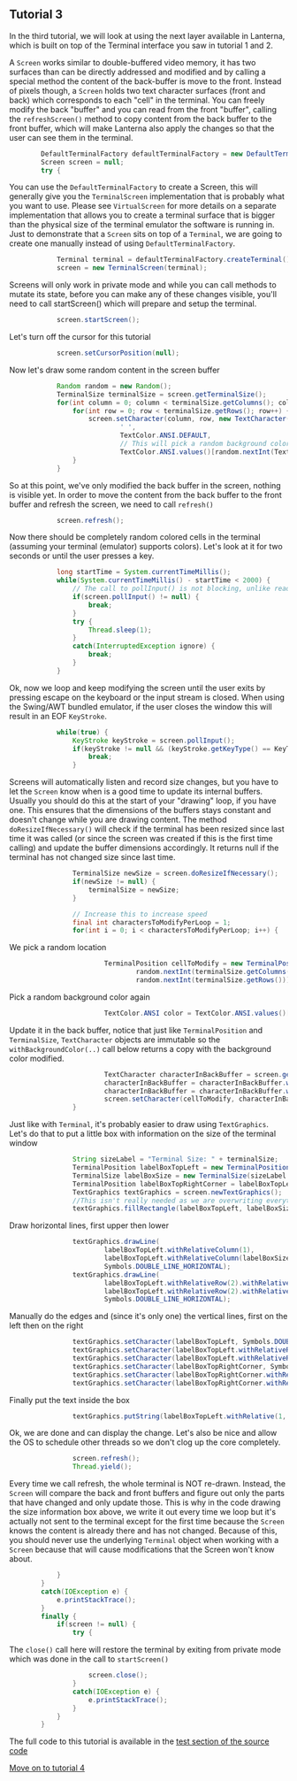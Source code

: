 Tutorial 3
---

In the third tutorial, we will look at using the next layer available in Lanterna, which is built on top of the
Terminal interface you saw in tutorial 1 and 2.

A `Screen` works similar to double-buffered video memory, it has two surfaces than can be directly addressed and
modified and by calling a special method the content of the back-buffer is move to the front. Instead of pixels
though, a `Screen` holds two text character surfaces (front and back) which corresponds to each "cell" in the
terminal. You can freely modify the back "buffer" and you can read from the front "buffer", calling the
`refreshScreen()` method to copy content from the back buffer to the front buffer, which will make Lanterna also
apply the changes so that the user can see them in the terminal.
```java
        DefaultTerminalFactory defaultTerminalFactory = new DefaultTerminalFactory();
        Screen screen = null;
        try {
```
You can use the `DefaultTerminalFactory` to create a Screen, this will generally give you the `TerminalScreen`
implementation that is probably what you want to use. Please see `VirtualScreen` for more details on a separate
implementation that allows you to create a terminal surface that is bigger than the physical size of the
terminal emulator the software is running in. Just to demonstrate that a `Screen` sits on top of a `Terminal`,
we are going to create one manually instead of using `DefaultTerminalFactory`.
```java
            Terminal terminal = defaultTerminalFactory.createTerminal();
            screen = new TerminalScreen(terminal);
```
Screens will only work in private mode and while you can call methods to mutate its state, before you can
make any of these changes visible, you'll need to call startScreen() which will prepare and setup the
terminal.
```java
            screen.startScreen();
```
Let's turn off the cursor for this tutorial
```java
            screen.setCursorPosition(null);
```
Now let's draw some random content in the screen buffer
```java
            Random random = new Random();
            TerminalSize terminalSize = screen.getTerminalSize();
            for(int column = 0; column < terminalSize.getColumns(); column++) {
                for(int row = 0; row < terminalSize.getRows(); row++) {
                    screen.setCharacter(column, row, new TextCharacter(
                            ' ',
                            TextColor.ANSI.DEFAULT,
                            // This will pick a random background color
                            TextColor.ANSI.values()[random.nextInt(TextColor.ANSI.values().length)]));
                }
            }
```
So at this point, we've only modified the back buffer in the screen, nothing is visible yet. In order to
move the content from the back buffer to the front buffer and refresh the screen, we need to call `refresh()`
```java
            screen.refresh();
```
Now there should be completely random colored cells in the terminal (assuming your terminal (emulator)
supports colors). Let's look at it for two seconds or until the user presses a key.
```java
            long startTime = System.currentTimeMillis();
            while(System.currentTimeMillis() - startTime < 2000) {
                // The call to pollInput() is not blocking, unlike readInput()
                if(screen.pollInput() != null) {
                    break;
                }
                try {
                    Thread.sleep(1);
                }
                catch(InterruptedException ignore) {
                    break;
                }
            }
```
Ok, now we loop and keep modifying the screen until the user exits by pressing escape on the keyboard or the
input stream is closed. When using the Swing/AWT bundled emulator, if the user closes the window this will
result in an EOF `KeyStroke`.
```java
            while(true) {
                KeyStroke keyStroke = screen.pollInput();
                if(keyStroke != null && (keyStroke.getKeyType() == KeyType.Escape || keyStroke.getKeyType() == KeyType.EOF)) {
                    break;
                }
```
Screens will automatically listen and record size changes, but you have to let the `Screen` know when is
a good time to update its internal buffers. Usually you should do this at the start of your "drawing"
loop, if you have one. This ensures that the dimensions of the buffers stays constant and doesn't change
while you are drawing content. The method `doResizeIfNecessary()` will check if the terminal has been
resized since last time it was called (or since the screen was created if this is the first time
calling) and update the buffer dimensions accordingly. It returns null if the terminal has not changed
size since last time.
```java
                TerminalSize newSize = screen.doResizeIfNecessary();
                if(newSize != null) {
                    terminalSize = newSize;
                }

                // Increase this to increase speed
                final int charactersToModifyPerLoop = 1;
                for(int i = 0; i < charactersToModifyPerLoop; i++) {
```
We pick a random location
```java
                        TerminalPosition cellToModify = new TerminalPosition(
                                random.nextInt(terminalSize.getColumns()),
                                random.nextInt(terminalSize.getRows()));
```
Pick a random background color again
```java
                        TextColor.ANSI color = TextColor.ANSI.values()[random.nextInt(TextColor.ANSI.values().length)];
```
Update it in the back buffer, notice that just like `TerminalPosition` and `TerminalSize`, `TextCharacter`
objects are immutable so the `withBackgroundColor(..)` call below returns a copy with the background color
modified.
```java
                        TextCharacter characterInBackBuffer = screen.getBackCharacter(cellToModify);
                        characterInBackBuffer = characterInBackBuffer.withBackgroundColor(color);
                        characterInBackBuffer = characterInBackBuffer.withCharacter(' ');   // Because of the label box further down, if it shrinks
                        screen.setCharacter(cellToModify, characterInBackBuffer);
                }
```
Just like with `Terminal`, it's probably easier to draw using `TextGraphics`. Let's do that to put a little
box with information on the size of the terminal window
```java
                String sizeLabel = "Terminal Size: " + terminalSize;
                TerminalPosition labelBoxTopLeft = new TerminalPosition(1, 1);
                TerminalSize labelBoxSize = new TerminalSize(sizeLabel.length() + 2, 3);
                TerminalPosition labelBoxTopRightCorner = labelBoxTopLeft.withRelativeColumn(labelBoxSize.getColumns() - 1);
                TextGraphics textGraphics = screen.newTextGraphics();
                //This isn't really needed as we are overwriting everything below anyway, but just for demonstrative purpose
                textGraphics.fillRectangle(labelBoxTopLeft, labelBoxSize, ' ');
```
Draw horizontal lines, first upper then lower
```java
                textGraphics.drawLine(
                        labelBoxTopLeft.withRelativeColumn(1),
                        labelBoxTopLeft.withRelativeColumn(labelBoxSize.getColumns() - 2),
                        Symbols.DOUBLE_LINE_HORIZONTAL);
                textGraphics.drawLine(
                        labelBoxTopLeft.withRelativeRow(2).withRelativeColumn(1),
                        labelBoxTopLeft.withRelativeRow(2).withRelativeColumn(labelBoxSize.getColumns() - 2),
                        Symbols.DOUBLE_LINE_HORIZONTAL);
```
Manually do the edges and (since it's only one) the vertical lines, first on the left then on the right
```java
                textGraphics.setCharacter(labelBoxTopLeft, Symbols.DOUBLE_LINE_TOP_LEFT_CORNER);
                textGraphics.setCharacter(labelBoxTopLeft.withRelativeRow(1), Symbols.DOUBLE_LINE_VERTICAL);
                textGraphics.setCharacter(labelBoxTopLeft.withRelativeRow(2), Symbols.DOUBLE_LINE_BOTTOM_LEFT_CORNER);
                textGraphics.setCharacter(labelBoxTopRightCorner, Symbols.DOUBLE_LINE_TOP_RIGHT_CORNER);
                textGraphics.setCharacter(labelBoxTopRightCorner.withRelativeRow(1), Symbols.DOUBLE_LINE_VERTICAL);
                textGraphics.setCharacter(labelBoxTopRightCorner.withRelativeRow(2), Symbols.DOUBLE_LINE_BOTTOM_RIGHT_CORNER);
```
Finally put the text inside the box
```java
                textGraphics.putString(labelBoxTopLeft.withRelative(1, 1), sizeLabel);
```
Ok, we are done and can display the change. Let's also be nice and allow the OS to schedule other
threads so we don't clog up the core completely.
```java
                screen.refresh();
                Thread.yield();
```
Every time we call refresh, the whole terminal is NOT re-drawn. Instead, the `Screen` will compare the
back and front buffers and figure out only the parts that have changed and only update those. This is
why in the code drawing the size information box above, we write it out every time we loop but it's
actually not sent to the terminal except for the first time because the `Screen` knows the content is
already there and has not changed. Because of this, you should never use the underlying `Terminal` object
when working with a `Screen` because that will cause modifications that the Screen won't know about.
```java
            }
        }
        catch(IOException e) {
            e.printStackTrace();
        }
        finally {
            if(screen != null) {
                try {
```
The `close()` call here will restore the terminal by exiting from private mode which was done in
the call to `startScreen()`
```java
                    screen.close();
                }
                catch(IOException e) {
                    e.printStackTrace();
                }
            }
        }
```
The full code to this tutorial is available in the [test section of the source code](https://github.com/mabe02/lanterna/blob/master/src/test/java/com/googlecode/lanterna/tutorial/Tutorial03.java)

[Move on to tutorial 4](Tutorial04.md)
